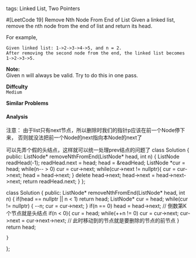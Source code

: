 tags: Linked List, Two Pointers

#[LeetCode 19] Remove Nth Node From End of List
Given a linked list, remove the nth node from the end of list and return its head.

For example,

    Given linked list: 1->2->3->4->5, and n = 2.
    After removing the second node from the end, the linked list becomes 1->2->3->5.

**Note:**  
Given n will always be valid.
Try to do this in one pass.


**Diffculty**  
`Medium`

**Similar Problems**  


#### Analysis

注意：
由于list只有next节点，所以删除时我们的指针p应该在前一个Node停下来，
否则就没法把前一个Node的next指向本Node的next了

可以先弄个假的头结点，这样就可以统一处理prev结点的问题了
class Solution {
public:
    ListNode* removeNthFromEnd(ListNode* head, int n) {
        ListNode readHead(-1);
        readHead.next = head;
        head = &readHead;
        ListNode *cur = head;
        while(n-- > 0)
            cur = cur->next;
        while(cur->next != nullptr){
            cur = cur->next;
            head = head->next;
        }
        delete head->next;
        head->next = head->next->next;
        return readHead.next;
    }
};


class Solution {
public:
    ListNode* removeNthFromEnd(ListNode* head, int n) {
        if(head == nullptr || n < 1) return head;
        ListNode* cur = head;
        while(cur != nullptr) {
        	--n;
        	cur = cur->next;
        }
        if(n == 0) head = head->next; // 倒数第K个节点就是头结点
        if(n < 0){
        	cur = head;
        	while(++n != 0) cur = cur->next;
        	cur->next = cur->next->next; // 此时移动到的节点就是要删除的节点的前节点
        }
        return head;

    }
};